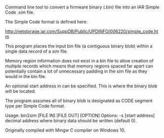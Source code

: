 Command line tool to convert a firmware binary (.bin) file into an IAR Simple Code .sim file.

The Simple Code format is defined here:

http://netstorage.iar.com/SuppDB/Public/UPDINFO/006220/simple_code.htm

This program places the input bin file (a contiguous binary blob) within a single data record of a sim file.

Memory region information does not exist in a bin file to allow creation of multiple records which means that memory regions spaced far apart can potentially contain a lot of unnecessary padding in the sim file as they would in the bin file.

An optional start address in can be specified. This is where the binary blob will be located.

The program assumes all of binary blob is designated as CODE segment type per Simple Code format.

Usage: bin2sim [FILE IN] [FILE OUT] [OPTION]
Options:
  -s [start address]        decimal address where binary data should be written (default 0).

Originally compiled with Mingw C compiler on Windows 10.